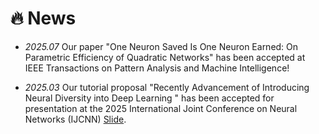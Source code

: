 # 🔥 News

- *2025.07* Our paper "One Neuron Saved Is One Neuron Earned: On Parametric Efficiency of Quadratic Networks" has been accepted at IEEE Transactions on Pattern Analysis and Machine Intelligence!

- *2025.03* Our tutorial proposal "Recently Advancement of Introducing Neural Diversity into Deep Learning " has been accepted for presentation at the 2025 International Joint Conference on Neural Networks (IJCNN) [Slide](https://1drv.ms/b/c/c5eba26a8f9bbedf/EVY9z15WRcdHnTblyNqUahABQIz42Bl8u0oOUPaxNXBeFg?e=5AcjsJ).


